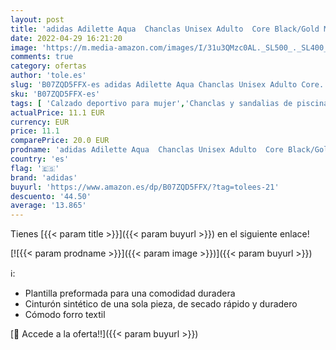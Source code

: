 ```yaml
---
layout: post
title: 'adidas Adilette Aqua  Chanclas Unisex Adulto  Core Black/Gold Metallic/Core Black  40.5 EU'
date: 2022-04-29 16:21:20
image: 'https://m.media-amazon.com/images/I/31u3QMzc0AL._SL500_._SL400_.jpg'
comments: true
category: ofertas
author: 'tole.es'
slug: 'B07ZQD5FFX-es adidas Adilette Aqua Chanclas Unisex Adulto Core...'
sku: 'B07ZQD5FFX-es'
tags: [ 'Calzado deportivo para mujer','Chanclas y sandalias de piscina para mujer','Zapatillas y calzado deportivo para mujer','Zapatos','Zapatos para mujer','Zapatos y complementos','adidas','chanclas','🇪🇸', ]
actualPrice: 11.1 EUR
currency: EUR
price: 11.1
comparePrice: 20.0 EUR
prodname: 'adidas Adilette Aqua  Chanclas Unisex Adulto  Core Black/Gold Metallic/Core Black  40.5 EU'
country: 'es'
flag: '🇪🇸'
brand: 'adidas'
buyurl: 'https://www.amazon.es/dp/B07ZQD5FFX/?tag=tolees-21'
descuento: '44.50'
average: '13.865'
---
```


Tienes [{{< param title >}}]({{< param buyurl >}}) en el siguiente enlace!

[![{{< param prodname >}}]({{< param image >}})]({{< param buyurl >}})

ℹ️:

- Plantilla preformada para una comodidad duradera
- Cinturón sintético de una sola pieza, de secado rápido y duradero
- Cómodo forro textil

[🛒 Accede a la oferta!!]({{< param buyurl >}})
